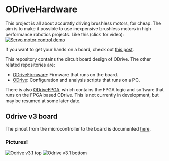 # ODriveHardware
This project is all about accuratly driving brushless motors, for cheap. The aim is to make it possible to use inexpensive brushless motors in high performance robotics projects.
Like this (click for video):
[![Servo motor control demo](https://img.youtube.com/vi/WT4E5nb3KtY/0.jpg)](https://www.youtube.com/watch?v=WT4E5nb3KtY)

If you want to get your hands on a board, check out [this post](https://hackaday.io/project/11583-odrive-high-performance-motor-control/log/40702-boards-and-development).

This repository contains the circuit board design of ODrive. The other related repositories are:
* [ODriveFirmware](https://github.com/madcowswe/ODriveFirmware): Firmware that runs on the board.
* [ODrive](https://github.com/madcowswe/ODrive): Configuration and analysis scripts that runs on a PC.

There is also [ODriveFPGA](https://github.com/madcowswe/ODriveFPGA), which contains the FPGA logic and software that runs on the FPGA based ODrive. This is not currently in development, but may be resumed at some later date.

## Odrive v3 board
The pinout from the microcontroller to the board is documented [here](https://docs.google.com/spreadsheets/d/1QXDCs1IRtUyG__M_9WruWOheywb-GhOwFtfPcHuN2Fg/edit?usp=sharing).

### Pictures!
![Odrive v3.1 top](https://cdn.hackaday.io/images/8135651482554401117.png)
![Odrive v3.1 bottom](https://cdn.hackaday.io/images/6142841482554487941.jpg)

